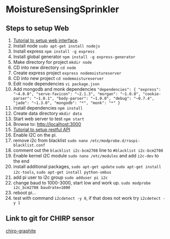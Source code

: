 # MoistureSensingSprinkler
## Steps to setup Web
1. [Tutorial to setup web interface](http://cwbuecheler.com/web/tutorials/2013/node-express-mongo/).
  1. Install node `sudo apt-get install nodejs`
  2. Install express `npm install -g express`
  3. Install global generator `npm install -g express-generator`
  4. Make directory for project `mkdir node`
  5. CD into new directory `cd node`
  6. Create express project `express nodemoistureserver`
  7. CD into new project `cd nodemoistureserver`
  7. Edit node dependencies `vi package.json`
  8. Add mongodb and monk dependencies `"dependencies": { "express": "~4.0.0",
    "serve-favicon": "~2.1.3",
    "morgan": "~1.0.0",
    "cookie-parser": "~1.0.1",
    "body-parser": "~1.0.0",
    "debug": "~0.7.4",
    "jade": "~1.3.0",
    "mongodb": "*",
    "monk": "*"
}`
  9. install dependencies `npm install`
  10. Create data directory `mkdir data`
  11. Start web server to test `npm start`
  12. Browse to: [http://localhost:3000](http://localhost:3000)
2. [Tutorial to setup restful API](http://cwbuecheler.com/web/tutorials/2014/restful-web-app-node-express-mongodb/)
3. Enable I2C on the pi.
  1. remove i2c from blacklist `sudo nano /etc/modprobe.d/raspi-blacklist.conf`
  2. comment out the `blacklist i2c-bcm2708` line to `#blacklist i2c-bcm2708`
  3. Enable kernel i2C module `sudo nano /etc/modules` and add `i2c-dev` to the end
  4. install additional packages, `sudo apt-get update` `sudo apt-get install i2c-tools`, `sudo apt-get install python-smbus`
  5. add pi user to i2c group `sudo adduser pi i2c`
  6. change baud to 1000-3000, start low and work up. `sudo modprobe i2c_bcm2708 baudrate=1000`
  7. reboot pi...
  8. test with command `i2cdetect -y 0`, if that does not work try `i2cdetect -y 1`

## Link to git for CHIRP sensor
[chirp-graphite](https://github.com/JasperWallace/chirp-graphite)

